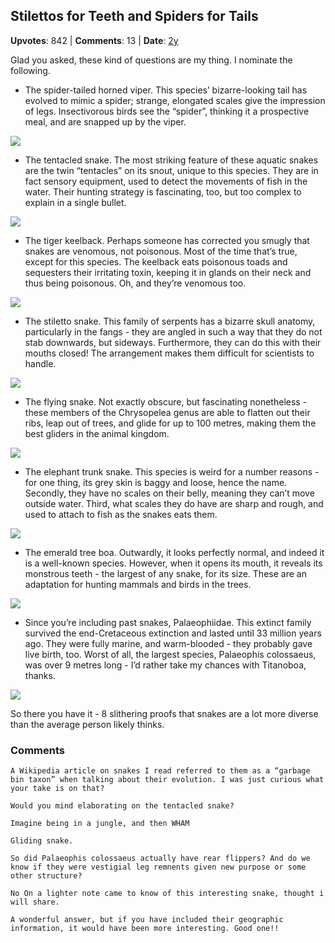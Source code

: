 ## Stilettos for Teeth and Spiders for Tails
    
**Upvotes**: 842 | **Comments**: 13 | **Date**: [2y](https://www.quora.com/What-are-some-of-the-most-interesting-historical-or-contemporary-snake-species/answer/Gary-Meaney)

Glad you asked, these kind of questions are my thing. I nominate the following.

*   The spider-tailed horned viper. This species’ bizarre-looking tail has evolved to mimic a spider; strange, elongated scales give the impression of legs. Insectivorous birds see the “spider”, thinking it a prospective meal, and are snapped up by the viper.

![](https://qph.fs.quoracdn.net/main-qimg-027874487e5923bc651b2b3bdec93575-lq)

*   The tentacled snake. The most striking feature of these aquatic snakes are the twin “tentacles” on its snout, unique to this species. They are in fact sensory equipment, used to detect the movements of fish in the water. Their hunting strategy is fascinating, too, but too complex to explain in a single bullet.

![](https://qph.fs.quoracdn.net/main-qimg-179cdca2f7c93705f81ab086a5e6c8d4-lq)

*   The tiger keelback. Perhaps someone has corrected you smugly that snakes are venomous, not poisonous. Most of the time that’s true, except for this species. The keelback eats poisonous toads and sequesters their irritating toxin, keeping it in glands on their neck and thus being poisonous. Oh, and they’re venomous too.

![](https://qph.fs.quoracdn.net/main-qimg-4ed5e910c6b8011e32b9a89814cbb7f2-lq)

*   The stiletto snake. This family of serpents has a bizarre skull anatomy, particularly in the fangs - they are angled in such a way that they do not stab downwards, but sideways. Furthermore, they can do this with their mouths closed! The arrangement makes them difficult for scientists to handle.

![](https://qph.fs.quoracdn.net/main-qimg-30cc3cf94e6f0a5d86069b54cdff9e85-lq)

*   The flying snake. Not exactly obscure, but fascinating nonetheless - these members of the Chrysopelea genus are able to flatten out their ribs, leap out of trees, and glide for up to 100 metres, making them the best gliders in the animal kingdom.

![](https://qph.fs.quoracdn.net/main-qimg-c8c6cf13db1cc4cbdda820ff1d687423-lq)

*   The elephant trunk snake. This species is weird for a number reasons - for one thing, its grey skin is baggy and loose, hence the name. Secondly, they have no scales on their belly, meaning they can’t move outside water. Third, what scales they do have are sharp and rough, and used to attach to fish as the snakes eats them.

![](https://qph.fs.quoracdn.net/main-qimg-85676e16fae2f15540720f88be610823-lq)

*   The emerald tree boa. Outwardly, it looks perfectly normal, and indeed it is a well-known species. However, when it opens its mouth, it reveals its monstrous teeth - the largest of any snake, for its size. These are an adaptation for hunting mammals and birds in the trees.

![](https://qph.fs.quoracdn.net/main-qimg-463519e91efe99513c43206721381f38-lq)

*   Since you’re including past snakes, Palaeophiidae. This extinct family survived the end-Cretaceous extinction and lasted until 33 million years ago. They were fully marine, and warm-blooded - they probably gave live birth, too. Worst of all, the largest species, Palaeophis colossaeus, was over 9 metres long - I’d rather take my chances with Titanoboa, thanks.

![](https://qph.fs.quoracdn.net/main-qimg-d0a7368d721814bc18b29797cc85f63d-lq)

So there you have it - 8 slithering proofs that snakes are a lot more diverse than the average person likely thinks.

### Comments

```
A Wikipedia article on snakes I read referred to them as a “garbage bin taxon” when talking about their evolution. I was just curious what your take is on that?
```

```
Would you mind elaborating on the tentacled snake?
```

```
Imagine being in a jungle, and then WHAM

Gliding snake.
```

```
So did Palaeophis colossaeus actually have rear flippers? And do we know if they were vestigial leg remnents given new purpose or some other structure?
```

```
No On a lighter note came to know of this interesting snake, thought i will share.
```

```
A wonderful answer, but if you have included their geographic information, it would have been more interesting. Good one!!
```
